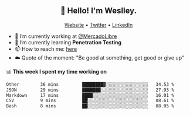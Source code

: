 <h2 align="center">👋 Hello! I'm Weslley.</h2>
<p align="center">
  <a href="http://weslleyneri.com.br">Website</a> •
  <a href="https://twitter.com/Weslley_Neri">Twitter</a> •
  <a href="https://www.linkedin.com/in/weslley-neri-3658908b">LinkedIn</a>
</p>


- 🔭 I’m currently working at [@MercadoLibre](https://github.com/mercadolibre)
- 🌱 I’m currently learning **Penetration Testing**
- 📫 How to reach me: [here](mailto:weslley39@gmail.com)
- ☁️ Quote of the moment: "Be good at something, get good or give up"

📊 **This week I spent my time working on**
<!--START_SECTION:waka-->

```txt
Other        36 mins         ████████▓░░░░░░░░░░░░░░░░   34.53 %
JSON         29 mins         ███████░░░░░░░░░░░░░░░░░░   27.93 %
Markdown     17 mins         ████░░░░░░░░░░░░░░░░░░░░░   16.01 %
CSV          9 mins          ██░░░░░░░░░░░░░░░░░░░░░░░   08.61 %
Bash         8 mins          ██░░░░░░░░░░░░░░░░░░░░░░░   08.05 %
```

<!--END_SECTION:waka-->

<!-- Inspired by https://github.com/gruselhaus/gruselhaus -->